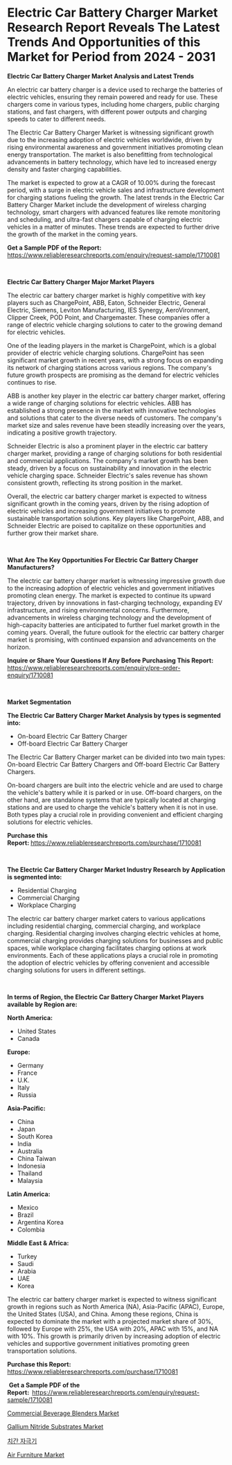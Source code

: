 <p><h1>Electric Car Battery Charger Market Research Report Reveals The Latest Trends And Opportunities of this Market for Period from 2024 - 2031</h1></p><p><strong>Electric Car Battery Charger Market Analysis and Latest Trends</strong></p>
<p><p>An electric car battery charger is a device used to recharge the batteries of electric vehicles, ensuring they remain powered and ready for use. These chargers come in various types, including home chargers, public charging stations, and fast chargers, with different power outputs and charging speeds to cater to different needs.</p><p>The Electric Car Battery Charger Market is witnessing significant growth due to the increasing adoption of electric vehicles worldwide, driven by rising environmental awareness and government initiatives promoting clean energy transportation. The market is also benefitting from technological advancements in battery technology, which have led to increased energy density and faster charging capabilities.</p><p>The market is expected to grow at a CAGR of 10.00% during the forecast period, with a surge in electric vehicle sales and infrastructure development for charging stations fueling the growth. The latest trends in the Electric Car Battery Charger Market include the development of wireless charging technology, smart chargers with advanced features like remote monitoring and scheduling, and ultra-fast chargers capable of charging electric vehicles in a matter of minutes. These trends are expected to further drive the growth of the market in the coming years.</p></p>
<p><strong>Get a Sample PDF of the Report:&nbsp;</strong> <a href="https://www.reliableresearchreports.com/enquiry/request-sample/1710081">https://www.reliableresearchreports.com/enquiry/request-sample/1710081</a></p>
<p>&nbsp;</p>
<p><strong>Electric Car Battery Charger Major Market Players</strong></p>
<p><p>The electric car battery charger market is highly competitive with key players such as ChargePoint, ABB, Eaton, Schneider Electric, General Electric, Siemens, Leviton Manufacturing, IES Synergy, AeroVironment, Clipper Creek, POD Point, and Chargemaster. These companies offer a range of electric vehicle charging solutions to cater to the growing demand for electric vehicles.</p><p>One of the leading players in the market is ChargePoint, which is a global provider of electric vehicle charging solutions. ChargePoint has seen significant market growth in recent years, with a strong focus on expanding its network of charging stations across various regions. The company's future growth prospects are promising as the demand for electric vehicles continues to rise.</p><p>ABB is another key player in the electric car battery charger market, offering a wide range of charging solutions for electric vehicles. ABB has established a strong presence in the market with innovative technologies and solutions that cater to the diverse needs of customers. The company's market size and sales revenue have been steadily increasing over the years, indicating a positive growth trajectory.</p><p>Schneider Electric is also a prominent player in the electric car battery charger market, providing a range of charging solutions for both residential and commercial applications. The company's market growth has been steady, driven by a focus on sustainability and innovation in the electric vehicle charging space. Schneider Electric's sales revenue has shown consistent growth, reflecting its strong position in the market.</p><p>Overall, the electric car battery charger market is expected to witness significant growth in the coming years, driven by the rising adoption of electric vehicles and increasing government initiatives to promote sustainable transportation solutions. Key players like ChargePoint, ABB, and Schneider Electric are poised to capitalize on these opportunities and further grow their market share.</p></p>
<p>&nbsp;</p>
<p><strong>What Are The Key Opportunities For Electric Car Battery Charger Manufacturers?</strong></p>
<p><p>The electric car battery charger market is witnessing impressive growth due to the increasing adoption of electric vehicles and government initiatives promoting clean energy. The market is expected to continue its upward trajectory, driven by innovations in fast-charging technology, expanding EV infrastructure, and rising environmental concerns. Furthermore, advancements in wireless charging technology and the development of high-capacity batteries are anticipated to further fuel market growth in the coming years. Overall, the future outlook for the electric car battery charger market is promising, with continued expansion and advancements on the horizon.</p></p>
<p><strong>Inquire or Share Your Questions If Any Before Purchasing This Report:</strong> <a href="https://www.reliableresearchreports.com/enquiry/pre-order-enquiry/1710081">https://www.reliableresearchreports.com/enquiry/pre-order-enquiry/1710081</a></p>
<p>&nbsp;</p>
<p><strong>Market Segmentation</strong></p>
<p><strong>The Electric Car Battery Charger Market Analysis by types is segmented into:</strong></p>
<p><ul><li>On-board Electric Car Battery Charger</li><li>Off-board Electric Car Battery Charger</li></ul></p>
<p><p>The Electric Car Battery Charger market can be divided into two main types: On-board Electric Car Battery Chargers and Off-board Electric Car Battery Chargers. </p><p>On-board chargers are built into the electric vehicle and are used to charge the vehicle's battery while it is parked or in use. Off-board chargers, on the other hand, are standalone systems that are typically located at charging stations and are used to charge the vehicle's battery when it is not in use. Both types play a crucial role in providing convenient and efficient charging solutions for electric vehicles.</p></p>
<p><strong>Purchase this Report:&nbsp;</strong><a href="https://www.reliableresearchreports.com/purchase/1710081">https://www.reliableresearchreports.com/purchase/1710081</a></p>
<p>&nbsp;</p>
<p><strong>The Electric Car Battery Charger Market Industry Research by Application is segmented into:</strong></p>
<p><ul><li>Residential Charging</li><li>Commercial Charging</li><li>Workplace Charging</li></ul></p>
<p><p>The electric car battery charger market caters to various applications including residential charging, commercial charging, and workplace charging. Residential charging involves charging electric vehicles at home, commercial charging provides charging solutions for businesses and public spaces, while workplace charging facilitates charging options at work environments. Each of these applications plays a crucial role in promoting the adoption of electric vehicles by offering convenient and accessible charging solutions for users in different settings.</p></p>
<p>&nbsp;</p>
<p><strong>In terms of Region, the Electric Car Battery Charger Market Players available by Region are:</strong></p>
<p>
    <p> <strong> North America: </strong>
        <ul>
            <li>United States</li>
            <li>Canada</li>
        </ul>
        </p> 
    <p> <strong> Europe: </strong>
        <ul>
            <li>Germany</li>
            <li>France</li>
            <li>U.K.</li>
            <li>Italy</li>
            <li>Russia</li>
        </ul>
        </p> 
    <p> <strong> Asia-Pacific: </strong>
        <ul>
            <li>China</li>
            <li>Japan</li>
            <li>South Korea</li>
            <li>India</li>
            <li>Australia</li>
            <li>China Taiwan</li>
            <li>Indonesia</li>
            <li>Thailand</li>
            <li>Malaysia</li>
        </ul>
        </p> 
    <p> <strong> Latin America: </strong>
        <ul>
            <li>Mexico</li>
            <li>Brazil</li>
            <li>Argentina Korea</li>
            <li>Colombia</li>
        </ul>
        </p> 
    <p> <strong> Middle East & Africa: </strong>
        <ul>
            <li>Turkey</li>
            <li>Saudi</li>
            <li>Arabia</li>
            <li>UAE</li>
            <li>Korea</li>
        </ul>
    </p>
    </p>
<p><p>The electric car battery charger market is expected to witness significant growth in regions such as North America (NA), Asia-Pacific (APAC), Europe, the United States (USA), and China. Among these regions, China is expected to dominate the market with a projected market share of 30%, followed by Europe with 25%, the USA with 20%, APAC with 15%, and NA with 10%. This growth is primarily driven by increasing adoption of electric vehicles and supportive government initiatives promoting green transportation solutions.</p></p>
<p><strong>Purchase this Report: </strong><a href="https://www.reliableresearchreports.com/purchase/1710081">https://www.reliableresearchreports.com/purchase/1710081</a></p>
<p>&nbsp;<strong>Get a Sample PDF of the Report:&nbsp;&nbsp;</strong><a href="https://www.reliableresearchreports.com/enquiry/request-sample/1710081">https://www.reliableresearchreports.com/enquiry/request-sample/1710081</a></p>
<p><strong></strong></p>
<p><p><a href="https://view.publitas.com/reportprime-1/commercial-beverage-blenders-market-share-market-new-trends-analysis-report-by-type-by-application-by-end-use-by-region-and-segment-forecasts-2023-2030/">Commercial Beverage Blenders Market</a></p><p><a href="https://view.publitas.com/reportprime-1/gallium-nitride-substrates-market-insights-market-players-and-forecast-till-2030/">Gallium Nitride Substrates Market</a></p><p><a href="https://medium.com/@bkszjgzqq1851/%EC%B9%98%EC%95%84-%EC%82%AC%EC%9D%B4-%EA%B2%94-%EB%8D%B0%EC%9D%B4%ED%84%B0%EA%B0%80%EC%8B%9C%EC%9E%A5-%EB%B6%84%EC%84%9D-%EA%B8%80%EB%A1%9C%EB%B2%8C-%EC%82%B0%EC%97%85-%EC%A0%84%EB%A7%9D-%EB%B0%8F-%EC%98%88%EC%B8%A1-2024%EB%85%84%EB%B6%80%ED%84%B0-2031%EB%85%84-320f00d75410">치간 자극기</a></p><p><a href="https://iodized-pantydraco-05c.notion.site/Air-Furniture-Market-Size-2024-2031-Global-Industrial-Analysis-Key-Geographical-Regions-Market-S-a938d222c5b54d029ee882eafe2a67b1">Air Furniture Market</a></p></p>